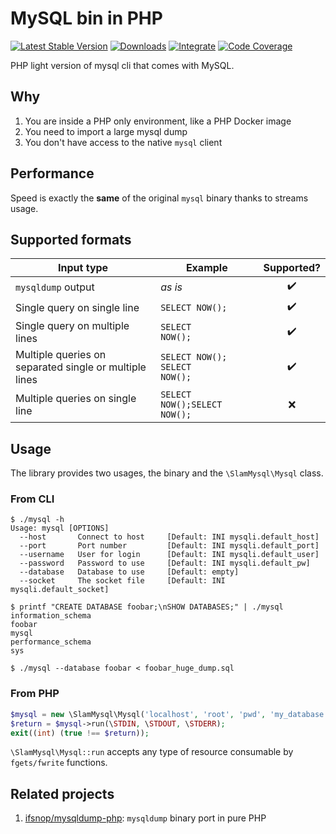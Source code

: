 # MySQL bin in PHP

[![Latest Stable Version](https://img.shields.io/packagist/v/slam/mysql-php.svg)](https://packagist.org/packages/slam/mysql-php)
[![Downloads](https://img.shields.io/packagist/dt/slam/mysql-php.svg)](https://packagist.org/packages/slam/mysql-php)
[![Integrate](https://github.com/Slamdunk/mysql-php/workflows/Integrate/badge.svg?branch=master)](https://github.com/Slamdunk/mysql-php/actions)
[![Code Coverage](https://codecov.io/gh/Slamdunk/mysql-php/coverage.svg?branch=master)](https://codecov.io/gh/Slamdunk/mysql-php?branch=master)

PHP light version of mysql cli that comes with MySQL.

## Why

1. You are inside a PHP only environment, like a PHP Docker image
1. You need to import a large mysql dump
1. You don't have access to the native `mysql` client

## Performance

Speed is exactly the **same** of the original `mysql` binary thanks to streams usage.

## Supported formats

|Input type|Example|Supported?|
|---|---|:---:|
|`mysqldump` output|*as is*|:heavy_check_mark:|
|Single query on single line|`SELECT NOW();`|:heavy_check_mark:|
|Single query on multiple lines|`SELECT`<br />`NOW();`|:heavy_check_mark:|
|Multiple queries on separated single or multiple lines|`SELECT NOW();`<br />`SELECT`<br />`NOW();`|:heavy_check_mark:|
|Multiple queries on single line|`SELECT NOW();SELECT NOW();`|:x:|

## Usage

The library provides two usages, the binary and the `\SlamMysql\Mysql` class.

### From CLI

```
$ ./mysql -h
Usage: mysql [OPTIONS]
  --host       Connect to host     [Default: INI mysqli.default_host]
  --port       Port number         [Default: INI mysqli.default_port]
  --username   User for login      [Default: INI mysqli.default_user]
  --password   Password to use     [Default: INI mysqli.default_pw]
  --database   Database to use     [Default: empty]
  --socket     The socket file     [Default: INI mysqli.default_socket]

$ printf "CREATE DATABASE foobar;\nSHOW DATABASES;" | ./mysql
information_schema
foobar
mysql
performance_schema
sys

$ ./mysql --database foobar < foobar_huge_dump.sql
```

### From PHP

```php
$mysql = new \SlamMysql\Mysql('localhost', 'root', 'pwd', 'my_database', 3306, '/socket');
$return = $mysql->run(\STDIN, \STDOUT, \STDERR);
exit((int) (true !== $return));
```

`\SlamMysql\Mysql::run` accepts any type of resource consumable by `fgets/fwrite` functions.

## Related projects

1. [ifsnop/mysqldump-php](https://github.com/ifsnop/mysqldump-php): `mysqldump` binary port in pure PHP
